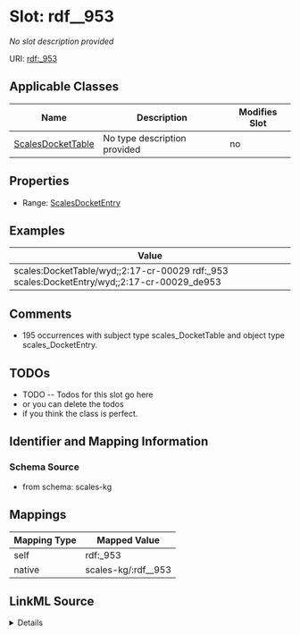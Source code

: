 

# Slot: rdf__953


_No slot description provided_





URI: [rdf:_953](http://www.w3.org/1999/02/22-rdf-syntax-ns#_953)



<!-- no inheritance hierarchy -->





## Applicable Classes

| Name | Description | Modifies Slot |
| --- | --- | --- |
| [ScalesDocketTable](../classes/ScalesDocketTable.md) | No type description provided |  no  |







## Properties

* Range: [ScalesDocketEntry](../classes/ScalesDocketEntry.md)






## Examples

| Value |
| --- |
| scales:DocketTable/wyd;;2:17-cr-00029 rdf:_953 scales:DocketEntry/wyd;;2:17-cr-00029_de953 |

## Comments

* 195 occurrences with subject type scales_DocketTable and object type scales_DocketEntry.

## TODOs

* TODO -- Todos for this slot go here
* or you can delete the todos
* if you think the class is perfect.

## Identifier and Mapping Information







### Schema Source


* from schema: scales-kg




## Mappings

| Mapping Type | Mapped Value |
| ---  | ---  |
| self | rdf:_953 |
| native | scales-kg/:rdf__953 |




## LinkML Source

<details>
```yaml
name: rdf__953
description: No slot description provided
todos:
- TODO -- Todos for this slot go here
- or you can delete the todos
- if you think the class is perfect.
comments:
- 195 occurrences with subject type scales_DocketTable and object type scales_DocketEntry.
examples:
- value: scales:DocketTable/wyd;;2:17-cr-00029 rdf:_953 scales:DocketEntry/wyd;;2:17-cr-00029_de953
from_schema: scales-kg
rank: 1000
slot_uri: rdf:_953
alias: rdf__953
domain_of:
- scales_DocketTable
range: scales_DocketEntry

```
</details>
